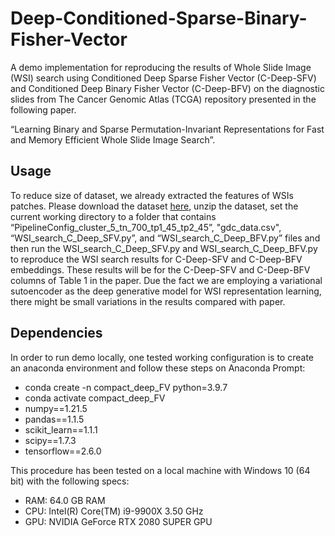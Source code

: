 # Deep-Conditioned-Sparse-Binary-Fisher-Vector

A demo implementation for reproducing the results of Whole Slide Image (WSI) search using  Conditioned Deep Sparse Fisher Vector (C-Deep-SFV) and  Conditioned Deep Binary Fisher Vector (C-Deep-BFV) on the diagnostic slides from The Cancer Genomic Atlas (TCGA) repository presented in the following paper.

“Learning Binary and Sparse Permutation-Invariant Representations for Fast
and Memory Efficient Whole Slide Image Search”. 

## Usage ##
To reduce size of dataset, we already extracted the features of WSIs patches. Please download the dataset [here](https://www.dropbox.com/s/97suefbk4aaa26c/mnist_gist512.zip?dl=0), 
unzip the dataset, set the current working directory to a folder that contains “PipelineConfig_cluster_5_tn_700_tp1_45_tp2_45”, "gdc_data.csv",  “WSI_search_C_Deep_SFV.py”,   and “WSI_search_C_Deep_BFV.py” files and then run the WSI_search_C_Deep_SFV.py and WSI_search_C_Deep_BFV.py to reproduce the WSI search results for C-Deep-SFV and C-Deep-BFV embeddings. These results will be for the C-Deep-SFV and C-Deep-BFV columns of Table 1 in the paper. Due the fact we are 
employing a variational sutoencoder as the deep generative model for WSI representation learning, there might be small variations in the results compared with paper.

## Dependencies ##

In order to run demo locally, one tested working configuration is to create an anaconda environment and follow these steps on Anaconda Prompt:

* conda create -n compact_deep_FV python=3.9.7 <br />
* conda activate compact_deep_FV <br />
* numpy==1.21.5
* pandas==1.1.5
* scikit_learn==1.1.1
* scipy==1.7.3
* tensorflow==2.6.0

This procedure has been tested on a local machine with Windows 10 (64 bit) with the following specs:

* RAM: 64.0 GB RAM  <br />
* CPU: Intel(R) Core(TM) i9-9900X 3.50 GHz  <br />
* GPU: NVIDIA GeForce RTX 2080 SUPER GPU
